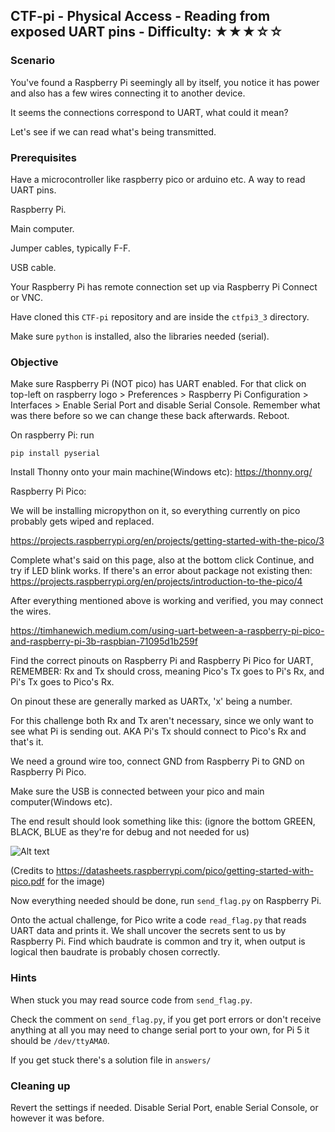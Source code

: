 ## CTF-pi - Physical Access - Reading from exposed UART pins - Difficulty: ★★★☆☆

### Scenario

You've found a Raspberry Pi seemingly all by itself, you notice it has power and also has a few wires connecting it to another device.

It seems the connections correspond to UART, what could it mean?

Let's see if we can read what's being transmitted.


### Prerequisites

Have a microcontroller like raspberry pico or arduino etc. A way to read UART pins.

Raspberry Pi.

Main computer.

Jumper cables, typically F-F.

USB cable.

Your Raspberry Pi has remote connection set up via Raspberry Pi Connect or VNC.

Have cloned this `CTF-pi` repository and are inside the `ctfpi3_3` directory.

Make sure `python` is installed, also the libraries needed (serial).

### Objective 

Make sure Raspberry Pi (NOT pico) has UART enabled. For that click on top-left on raspberry logo > Preferences > Raspberry Pi Configuration > Interfaces > Enable Serial Port and disable Serial Console. Remember what was there before so we can change these back afterwards. Reboot.

On raspberry Pi: run
```
pip install pyserial
```

Install Thonny onto your main machine(Windows etc): https://thonny.org/

Raspberry Pi Pico:

We will be installing micropython on it, so everything currently on pico probably gets wiped and replaced.

https://projects.raspberrypi.org/en/projects/getting-started-with-the-pico/3

Complete what's said on this page, also at the bottom click Continue, and try if LED blink works. If there's an error about package not existing then: https://projects.raspberrypi.org/en/projects/introduction-to-the-pico/4


After everything mentioned above is working and verified, you may connect the wires.

https://timhanewich.medium.com/using-uart-between-a-raspberry-pi-pico-and-raspberry-pi-3b-raspbian-71095d1b259f

Find the correct pinouts on Raspberry Pi and Raspberry Pi Pico for UART, REMEMBER: Rx and Tx should cross, meaning Pico's Tx goes to Pi's Rx, and Pi's Tx goes to Pico's Rx.

On pinout these are generally marked as UARTx, 'x' being a number.

For this challenge both Rx and Tx aren't necessary, since we only want to see what Pi is sending out. AKA Pi's Tx should connect to Pico's Rx and that's it.

We need a ground wire too, connect GND from Raspberry Pi to GND on Raspberry Pi Pico.

Make sure the USB is connected between your pico and main computer(Windows etc).

The end result should look something like this: (ignore the bottom GREEN, BLACK, BLUE as they're for debug and not needed for us)

![Alt text](https://cdn.xingosoftware.com/elektor/images/fetch/dpr_1,w_625,h_736,c_fit/https%3A%2F%2Fwww.elektormagazine.com%2Fassets%2Fupload%2Fimg%2Fpublic%2Foriginal%2F210045-013-94-original-figure-13.jpg "Connections")

(Credits to https://datasheets.raspberrypi.com/pico/getting-started-with-pico.pdf for the image)

Now everything needed should be done, run `send_flag.py` on Raspberry Pi.

Onto the actual challenge, for Pico write a code `read_flag.py`  that reads UART data and prints it. We shall uncover the secrets sent to us by Raspberry Pi. Find which baudrate is common and try it, when output is logical then baudrate is probably chosen correctly.


### **Hints**

When stuck you may read source code from `send_flag.py`.

Check the comment on `send_flag.py`, if you get port errors or don't receive anything at all you may need to change serial port to your own, for Pi 5 it should be `/dev/ttyAMA0`.

If you get stuck there's a solution file in `answers/`


### Cleaning up

Revert the settings if needed. Disable Serial Port, enable Serial Console, or however it was before.